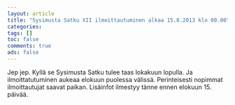 ```yaml
---
layout: article 
title: "Sysimusta Satku XII ilmoittautuminen alkaa 15.8.2013 klo 00.00" 
categories: 
tags: []
toc: false 
comments: true 
ads: false 
---
```


Jep jep. Kyllä se Sysimusta Satku tulee taas lokakuun lopulla. Ja
ilmoittatutuminen aukeaa elokuun puolessa välissä. Perinteisesti
nopimmat ilmoittautujat saavat paikan. Lisäinfot ilmestyy tänne ennen
elokuun 15. päivää.

